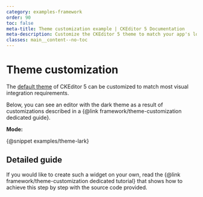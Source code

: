 ```yaml
---
category: examples-framework
order: 90
toc: false
meta-title: Theme customization example | CKEditor 5 Documentation
meta-description: Customize the CKEditor 5 theme to match your app's look and feel by modifying styles, icons, and UI components.
classes: main__content--no-toc
---
```


# Theme customization

The [default theme](https://www.npmjs.com/package/@ckeditor/ckeditor5-theme-lark) of CKEditor&nbsp;5 can be customized to match most visual integration requirements.

Below, you can see an editor with the dark theme as a result of customizations described in a {@link framework/theme-customization dedicated guide}.

**Mode:**

<div class="u-flex-horizontal u-gap-5">
	<ck:checkbox id="theme-mode-light" type="radio" name="theme-mode" value="light" label="Light" />
	<ck:checkbox id="theme-mode-dark" type="radio" name="theme-mode" value="dark" label="Dark" checked />
</div>

{@snippet examples/theme-lark}

## Detailed guide

If you would like to create such a widget on your own, read the {@link framework/theme-customization dedicated tutorial} that shows how to achieve this step by step with the source code provided.
